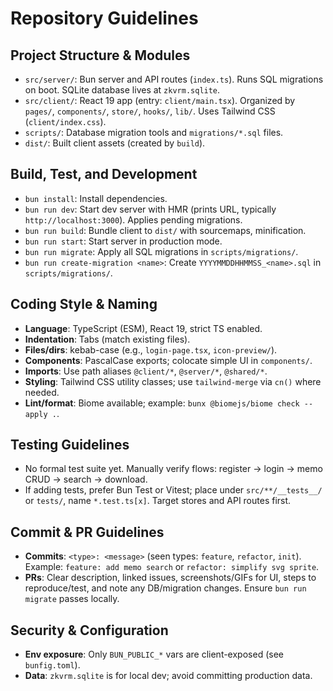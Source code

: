 # Repository Guidelines

## Project Structure & Modules
- `src/server/`: Bun server and API routes (`index.ts`). Runs SQL migrations on boot. SQLite database lives at `zkvrm.sqlite`.
- `src/client/`: React 19 app (entry: `client/main.tsx`). Organized by `pages/`, `components/`, `store/`, `hooks/`, `lib/`. Uses Tailwind CSS (`client/index.css`).
- `scripts/`: Database migration tools and `migrations/*.sql` files.
- `dist/`: Built client assets (created by `build`).

## Build, Test, and Development
- `bun install`: Install dependencies.
- `bun run dev`: Start dev server with HMR (prints URL, typically `http://localhost:3000`). Applies pending migrations.
- `bun run build`: Bundle client to `dist/` with sourcemaps, minification.
- `bun run start`: Start server in production mode.
- `bun run migrate`: Apply all SQL migrations in `scripts/migrations/`.
- `bun run create-migration <name>`: Create `YYYYMMDDHHMMSS_<name>.sql` in `scripts/migrations/`.

## Coding Style & Naming
- **Language**: TypeScript (ESM), React 19, strict TS enabled.
- **Indentation**: Tabs (match existing files).
- **Files/dirs**: kebab-case (e.g., `login-page.tsx`, `icon-preview/`).
- **Components**: PascalCase exports; colocate simple UI in `components/`.
- **Imports**: Use path aliases `@client/*`, `@server/*`, `@shared/*`.
- **Styling**: Tailwind CSS utility classes; use `tailwind-merge` via `cn()` where needed.
- **Lint/format**: Biome available; example: `bunx @biomejs/biome check --apply .`.

## Testing Guidelines
- No formal test suite yet. Manually verify flows: register → login → memo CRUD → search → download.
- If adding tests, prefer Bun Test or Vitest; place under `src/**/__tests__/` or `tests/`, name `*.test.ts[x]`. Target stores and API routes first.

## Commit & PR Guidelines
- **Commits**: `<type>: <message>` (seen types: `feature`, `refactor`, `init`). Example: `feature: add memo search` or `refactor: simplify svg sprite`.
- **PRs**: Clear description, linked issues, screenshots/GIFs for UI, steps to reproduce/test, and note any DB/migration changes. Ensure `bun run migrate` passes locally.

## Security & Configuration
- **Env exposure**: Only `BUN_PUBLIC_*` vars are client-exposed (see `bunfig.toml`).
- **Data**: `zkvrm.sqlite` is for local dev; avoid committing production data.
